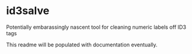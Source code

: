 # id3salve
Potentially embarassingly nascent tool for cleaning numeric labels off ID3 tags

This readme will be populated with documentation eventually.
